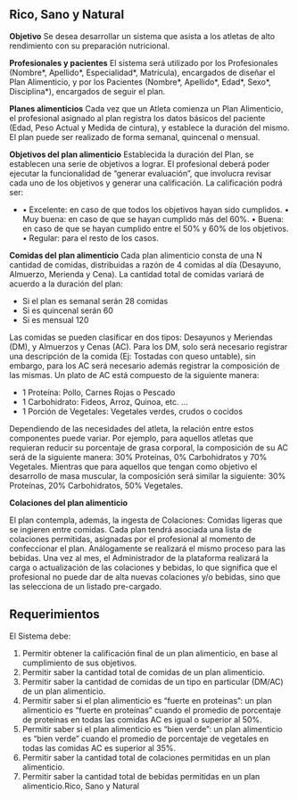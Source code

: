 

## Rico, Sano y Natural

**Objetivo**
Se desea desarrollar un sistema que asista a los atletas de alto rendimiento con su preparación nutricional.

**Profesionales y pacientes**
El sistema será utilizado por los Profesionales (Nombre*, Apellido*, Especialidad*, Matrícula), encargados de diseñar el Plan Alimenticio, y por los Pacientes (Nombre*, Apellido*, Edad*, Sexo*, Disciplina*), encargados de seguir el plan.

**Planes alimenticios**
Cada vez que un Atleta comienza un Plan Alimenticio, el profesional asignado al plan registra los datos básicos del paciente (Edad, Peso Actual y Medida de cintura), y establece la duración del mismo. El plan puede ser realizado de forma semanal, quincenal o mensual.

**Objetivos del plan alimenticio**
Establecida la duración del Plan, se establecen una serie de objetivos a lograr.
El profesional deberá poder ejecutar la funcionalidad de “generar evaluación”, que involucra revisar cada uno de los objetivos y generar una calificación. La calificación podrá ser:
 - • Excelente: en caso de que todos los objetivos hayan sido cumplidos.
   • Muy buena: en caso de que se hayan cumplido más del 60%.
   • Buena: en caso de que se hayan cumplido entre el 50% y 60% de los objetivos.
   • Regular: para el resto de los casos.

**Comidas del plan alimenticio**
Cada plan alimenticio consta de una N cantidad de comidas, distribuidas a razón de 4 comidas al día (Desayuno, Almuerzo, Merienda y Cena).
La cantidad total de comidas variará de acuerdo a la duración del plan:

 - Si el plan es semanal serán 28 comidas 
 - Si es quincenal serán 60 
 - Si es mensual 120

Las comidas se pueden clasificar en dos tipos: Desayunos y Meriendas (DM), y Almuerzos y Cenas (AC).
Para los DM, solo será necesario registrar una descripción de la comida (Ej: Tostadas con queso untable), sin embargo, para los AC será necesario además registrar la composición de las mismas. Un plato de AC está compuesto de la siguiente manera:

 - 1 Proteína: Pollo, Carnes Rojas o Pescado 
 - 1 Carbohidrato: Fideos, Arroz, Quinoa, etc. ... 
 - 1 Porción de Vegetales: Vegetales verdes, crudos o cocidos

Dependiendo de las necesidades del atleta, la relación entre estos componentes puede variar. Por ejemplo, para aquellos atletas que requieran reducir su porcentaje de grasa corporal, la composición de su AC será de la siguiente manera: 30% Proteínas, 0% Carbohidratos y 70% Vegetales. Mientras que para aquellos que tengan como objetivo el desarrollo de masa muscular, la composición será similar la siguiente: 30% Proteínas, 20% Carbohidratos, 50% Vegetales.

**Colaciones del plan alimenticio**

El plan contempla, además, la ingesta de Colaciones: Comidas ligeras que se ingieren entre comidas. Cada plan tendrá asociada una lista de colaciones permitidas, asignadas por el profesional al momento de confeccionar el plan.
Análogamente se realizará el mismo proceso para las bebidas.
Una vez al mes, el Administrador de la plataforma realizará la carga o actualización de las colaciones y bebidas, lo que significa que el profesional no puede dar de alta nuevas colaciones y/o bebidas, sino que las selecciona de un listado pre-cargado.

## Requerimientos

El Sistema debe:
1. Permitir obtener la calificación final de un plan alimenticio, en base al cumplimiento de sus objetivos.
2. Permitir saber la cantidad total de comidas de un plan alimenticio.
3. Permitir saber la cantidad de comidas de un tipo en particular (DM/AC) de un plan alimenticio.
4. Permitir saber si el plan alimenticio es “fuerte en proteínas”: un plan alimenticio es “fuerte en proteínas” cuando el promedio de porcentaje de proteínas en todas las comidas AC es igual o superior al 50%.
5. Permitir saber si el plan alimenticio es “bien verde”: un plan alimenticio es “bien verde” cuando el promedio de porcentaje de vegetales en todas las comidas AC es superior al 35%.
6. Permitir saber la cantidad total de colaciones permitidas en un plan alimenticio.
7. Permitir saber la cantidad total de bebidas permitidas en un plan alimenticio.Rico, Sano y Natural
